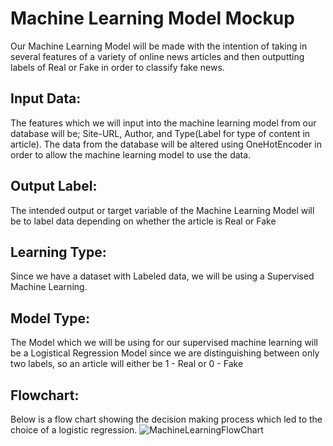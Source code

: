 # Machine Learning Model Mockup

Our Machine Learning Model will be made with the intention of taking in several features of a variety of online news articles and then outputting labels of Real or Fake in order to classify fake news.

## Input Data: 
The features which we will input into the machine learning model from our database will be; Site-URL, Author, and Type(Label for type of content in article).  The data from the database will be altered using OneHotEncoder in order to allow the machine learning model to use the data.

## Output Label: 
The intended output or target variable of the Machine Learning Model will be to label data depending on whether the article is Real or Fake

## Learning Type: 
Since we have a dataset with Labeled data, we will be using a Supervised Machine Learning.

## Model Type: 
The Model which we will be using for our supervised machine learning will be a Logistical Regression Model since we are distinguishing between only two labels, so an article will either be 1 - Real or 0 - Fake

## Flowchart:
Below is a flow chart showing the decision making process which led to the choice of a logistic regression.
![MachineLearningFlowChart](https://github.com/charlotterotner/Final-Project/blob/Machine_Learning_Model/Machine_Learning_Model/MachineLearningFlowChart.png)
